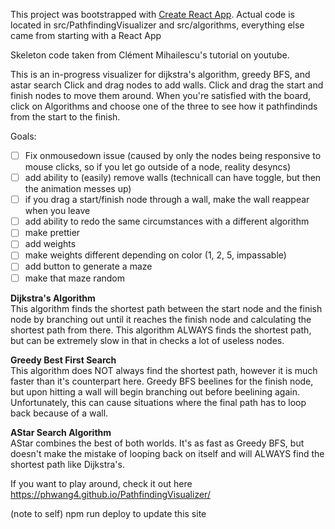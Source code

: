This project was bootstrapped with [Create React App](https://github.com/facebook/create-react-app).
Actual code is located in src/PathfindingVisualizer and src/algorithms, everything else came from starting with a React App

Skeleton code taken from Clément Mihailescu's tutorial on youtube.

This is an in-progress visualizer for dijkstra's algorithm, greedy BFS, and astar search
Click and drag nodes to add walls. Click and drag the start and finish nodes to move them around. When you're satisfied with the board, click on Algorithms and choose one of the three to see how it pathfindinds from the start to the finish.

Goals:

- [ ] Fix onmousedown issue (caused by only the nodes being responsive to mouse clicks, so if you let go outside of a node, reality desyncs)
- [ ] add ability to (easily) remove walls (technicall can have toggle, but then the animation messes up)
- [ ] if you drag a start/finish node through a wall, make the wall reappear when you leave
- [ ] add ability to redo the same circumstances with a different algorithm
- [ ] make prettier
- [ ] add weights
- [ ] make weights different depending on color (1, 2, 5, impassable)
- [ ] add button to generate a maze
- [ ] make that maze random

**Dijkstra's Algorithm** <br />
This algorithm finds the shortest path between the start node and the finish node by branching out until it reaches the finish node and calculating
the shortest path from there. This algorithm ALWAYS finds the shortest path, but can be extremely slow in that in checks a lot of useless nodes.

**Greedy Best First Search** <br />
This algorithm does NOT always find the shortest path, however it is much faster than it's counterpart here.
Greedy BFS beelines for the finish node, but upon hitting a wall will begin branching out before beelining again. Unfortunately,
this can cause situations where the final path has to loop back because of a wall.

**AStar Search Algorithm** <br />
AStar combines the best of both worlds. It's as fast as Greedy BFS, but doesn't make the mistake of looping back on itself and will ALWAYS
find the shortest path like Dijkstra's.

If you want to play around, check it out here https://phwang4.github.io/PathfindingVisualizer/

(note to self) npm run deploy to update this site
